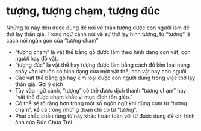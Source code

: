 # tượng, tượng chạm, tượng đúc

Những từ này đều được dùng để nói về thần tượng được con người làm để thờ lạy thần giả.  Trong ngữ cảnh nói về sự thờ lạy hình tượng, từ “tượng” là cách nói ngắn gọn của “tượng chạm”
- “tượng chạm” là vật thể bằng gỗ được làm theo hình dạng con vật, con người hay đồ vật. 
- “tượng đúc” là vật thể hay tượng được làm bằng cách đổ kim loại nóng chảy vào khuôn có hình dạng của một vật thể, con vật hay con người. 
- Các vật thể bằng gỗ hay kim loại được con người dùng trong việc thờ lạy thần giả. 
Gợi ý dịch
- Tùy vào ngữ cảnh, “tượng” có thể được dịch thành “tượng chạm” hay “vật thể được chạm khắc vì mục đích tôn giáo.” 
- Có thể sẽ rõ ràng hơn trong một số ngôn ngữ khi dùng cụm từ “tượng chạm”, kể cả trong những đoạn chỉ có từ “tượng”. 
- Phải chắc chắn rằng từ này khác hoàn toàn với từ được dùng để chỉ hình ảnh của Đức Chúa Trời.

